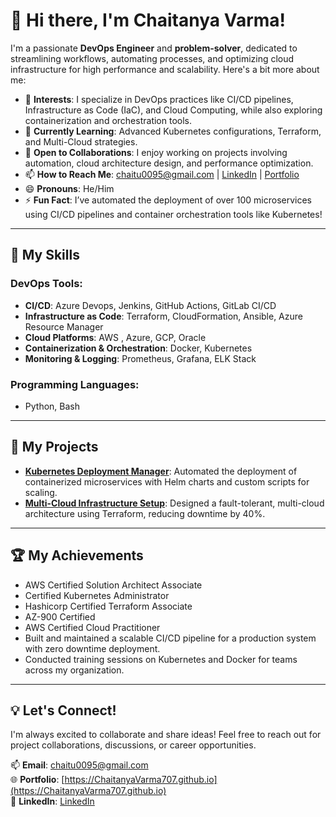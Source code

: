 # 👋 Hi there, I'm Chaitanya Varma!  

I'm a passionate **DevOps Engineer** and **problem-solver**, dedicated to streamlining workflows, automating processes, and optimizing cloud infrastructure for high performance and scalability. Here's a bit more about me:  

- 👀 **Interests**: I specialize in DevOps practices like CI/CD pipelines, Infrastructure as Code (IaC), and Cloud Computing, while also exploring containerization and orchestration tools.  
- 🌱 **Currently Learning**: Advanced Kubernetes configurations, Terraform, and Multi-Cloud strategies.  
- 💞️ **Open to Collaborations**: I enjoy working on projects involving automation, cloud architecture design, and performance optimization.  
- 📫 **How to Reach Me**: [chaitu0095@gmail.com](mailto:chaitu0095@gmail.com) | [LinkedIn](https://www.linkedin.com/in/chaitanya-varma-bb3003246/) | [Portfolio](https://ChaitanyaVarma707.github.io)  
- 😄 **Pronouns**: He/Him  
- ⚡ **Fun Fact**: I’ve automated the deployment of over 100 microservices using CI/CD pipelines and container orchestration tools like Kubernetes!

---

## 🚀 My Skills  
### DevOps Tools:  
- **CI/CD**: Azure Devops, Jenkins, GitHub Actions, GitLab CI/CD  
- **Infrastructure as Code**: Terraform, CloudFormation, Ansible, Azure Resource Manager  
- **Cloud Platforms**: AWS , Azure, GCP, Oracle  
- **Containerization & Orchestration**: Docker, Kubernetes  
- **Monitoring & Logging**: Prometheus, Grafana, ELK Stack  

### Programming Languages:  
- Python, Bash  

---

## 🌟 My Projects  
- **[Kubernetes Deployment Manager](https://github.com/ChaitanyaVarma707/kubernetes-deployment-manager)**: Automated the deployment of containerized microservices with Helm charts and custom scripts for scaling.  
- **[Multi-Cloud Infrastructure Setup](https://github.com/ChaitanyaVarma707/multi-cloud-setup)**: Designed a fault-tolerant, multi-cloud architecture using Terraform, reducing downtime by 40%.  

---

## 🏆 My Achievements  
- AWS Certified Solution Architect Associate
- Certified Kubernetes Administrator
- Hashicorp Certified Terraform Associate
- AZ-900 Certified
- AWS Certified Cloud Practitioner  
- Built and maintained a scalable CI/CD pipeline for a production system with zero downtime deployment.  
- Conducted training sessions on Kubernetes and Docker for teams across my organization.  

---

## 💡 Let's Connect!  
I'm always excited to collaborate and share ideas! Feel free to reach out for project collaborations, discussions, or career opportunities.  

📫 **Email**: [chaitu0095@gmail.com](mailto:chaitu0095@gmail.com)  
🌐 **Portfolio**: [https://ChaitanyaVarma707.github.io](https://ChaitanyaVarma707.github.io)  
💼 **LinkedIn**: [LinkedIn](https://www.linkedin.com/in/chaitanya-varma-bb3003246/)
